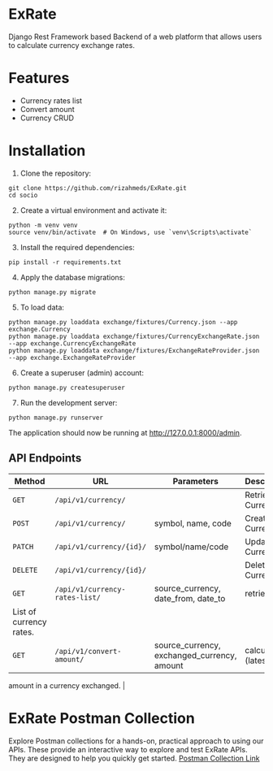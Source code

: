 # ExRate
Django Rest Framework based Backend of a web platform that allows users to calculate currency exchange rates.

# Features

- Currency rates list
- Convert amount
- Currency CRUD

# Installation

1. Clone the repository:
```
git clone https://github.com/rizahmeds/ExRate.git
cd socio
```
2. Create a virtual environment and activate it:
```
python -m venv venv
source venv/bin/activate  # On Windows, use `venv\Scripts\activate`
```
3. Install the required dependencies:
```
pip install -r requirements.txt
```
4. Apply the database migrations:
```
python manage.py migrate
```
5. To load data:
```
python manage.py loaddata exchange/fixtures/Currency.json --app exchange.Currency
python manage.py loaddata exchange/fixtures/CurrencyExchangeRate.json --app exchange.CurrencyExchangeRate
python manage.py loaddata exchange/fixtures/ExchangeRateProvider.json --app exchange.ExchangeRateProvider

```
6. Create a superuser (admin) account:
```
python manage.py createsuperuser
```
7. Run the development server:
```
python manage.py runserver
```

The application should now be running at http://127.0.0.1:8000/admin.

## API Endpoints

| Method   | URL                            | Parameters           | Description                              |
| -------- | ------------------------------ | -------------------- | ---------------------------------------- |
| `GET`    | `/api/v1/currency/`            |                      | Retrieve Currencies. |
| `POST`   | `/api/v1/currency/`            | symbol, name, code   | Create Currency. |
| `PATCH`  | `/api/v1/currency/{id}/`       | symbol/name/code     | Update Currency. |
| `DELETE` | `/api/v1/currency/{id}/`       |                      | Delete Currency. |
| `GET`    | `/api/v1/currency-rates-list/` | source_currency, date_from, date_to  | retrieve a
List of currency rates. |
| `GET`    | `/api/v1/convert-amount/`      | source_currency, exchanged_currency, amount  | calculates (latest)
amount in a
currency exchanged. |



# ExRate Postman Collection
Explore Postman collections for a hands-on, practical approach to using our APIs. These provide an interactive way to explore and test ExRate APIs. They are designed to help you quickly get started.
[Postman Collection Link](ExRateAPI.postman_collection.json)
